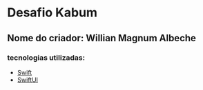 # Desafio Kabum
## Nome do criador: Willian Magnum Albeche
### tecnologias utilizadas:
- [Swift](https://developer.apple.com/swift/)
- [SwiftUI](https://developer.apple.com/xcode/swiftui/)
